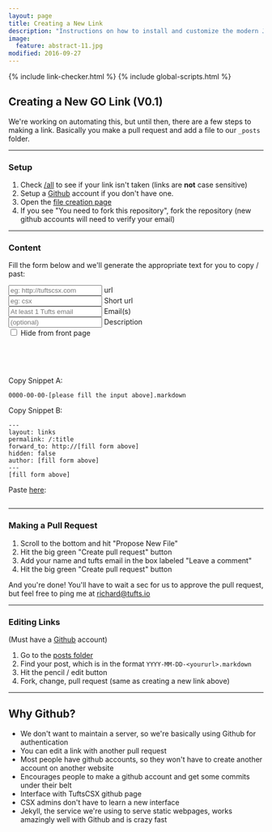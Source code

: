 ```yaml
---
layout: page
title: Creating a New Link
description: "Instructions on how to install and customize the modern Jekyll theme HPSTR."
image:
  feature: abstract-11.jpg
modified: 2016-09-27
---
```


<head>
  {% include link-checker.html %}
  {% include global-scripts.html %}
  <script type="text/javascript">
    window.onload = function() {
      var params = ['url', 'shorturl', 'email', 'description'];

      for (i = 0; i < params.length; i++) {
        var p = getParameterByName(params[i]);
        if (p) {
          document.getElementById(params[i] + "-input").value = p;
          changeContentText();
        }
      }
    }
  </script>
</head>

## Creating a New GO Link (V0.1)

We're working on automating this, but until then, there are a few steps to making a link.  Basically you make a pull request and add a file to our `_posts` folder.

___

### Setup

1. Check [/all](/all) to see if your link isn't taken (links are **not** case sensitive)
2. Setup a [Github](https://github.com/join) account if you don't have one.
3. Open the [file creation page](https://github.com/TuftsCSX/go.tufts.io/new/master/_posts)
4. If you see "You need to fork this repository", fork the repository (new github accounts will need to verify your email)

___

### Content

Fill the form below and we'll generate the appropriate text for you to copy / past:

<script type="text/javascript">
  var today = new Date();

  function changeContentText() {
    var url = document.getElementById('url-input').value;
    var shorturl = document.getElementById('shorturl-input').value;
    var email = document.getElementById('email-input').value;
    var desc = document.getElementById('description-input').value;
    var hidden = document.getElementById('is-hidden-checkbox').checked;

    var year = today.getFullYear();
    var month = today.getMonth()+1;
    var day = today.getDate();
    if (month < 10) {
      month = "0" + month;
    };
    if (day < 10) {
      day = "0" + day
    };

    if (url.indexOf("://") == -1) {
      url = "http://"+url
    }

    var fileName = year+"-"+month+"-"+day+"-"+shorturl+".markdown";
    var bodyText = "---\nlayout: links\npermalink: /:title\nforward_to: " + url +"\nhidden: "+hidden+"\nauthor: " + email +"\n---\n"+desc;

    document.getElementById('content-title-text').innerHTML = fileName;
    document.getElementById('content-body-text').innerHTML = bodyText;
    showErrorMessages(url, shorturl, email);
  }

  function emailErrors(email) {
    if (email.length == 0) {
      return "Tufts email required";
    } else if (email.indexOf("@tufts.edu") == -1) {
      return "Must include at least 1 Tufts email";
    } else {
      return "None";
    }
  }

  function showErrorMessages(url, shorturl, email) {
    var result = "Errors:<ul style='margin-top:0px'>";
    var div = document.getElementById('form-errors');
    var errorCount = 0;

    if (url.length <= 7) {
      errorCount += 1;
      result += "<li>Url required</li>";
    }

    var shortError = shorturlErrors(shorturl);
    if (shortError != "None") {
      errorCount += 1;
      result += "<li>" + shortError + "</li>";
    }

    var emailError = emailErrors(email);
    if (emailError != "None") {
      errorCount += 1;
      result += "<li>" + emailError + "</li>";
    }

    if (errorCount == 0) {
      result = "Good to Go! Copy the snippets below";
      div.className = "form-has-no-errors";
    } else {
      div.className = "form-has-errors";
    }
    div.innerHTML = result+"</ul>";
  }
</script>
<style type="text/css">
  #form-errors {
    margin: 30px 0px;
  }
  .form-has-errors {
    background-color: #F4CCCC;
  }
  .form-has-no-errors {
    background-color: #D9EAD3;
  }
</style>

<link href='http://fonts.googleapis.com/css?family=Open+Sans:400,300,600,700,800' rel='stylesheet' type='text/css'>

<form action="#">
  <div class="row">
    <input type="text" name="url-input" id="url-input" maxlength="500" onkeyup="changeContentText()" placeholder="eg: http://tuftscsx.com"/>
    <label id="url-input-label" for="url-input">url</label>
  </div>

  <div class="row">
    <input type="text" name="shorturl-input" id="shorturl-input" maxlength="500" onkeyup="changeContentText()" placeholder="eg: csx"/>
    <label id="shorturl-input-label" for="shorturl-input">Short url</label>
  </div>

  <div class="row">
    <input type="text" name="email-input" id="email-input" maxlength="500" onkeyup="changeContentText()" placeholder="At least 1 Tufts email"/>
    <label id="email-input-label" for="email-input">Email(s)</label>
  </div>

  <div class="row">
    <input type="text" name="description-input" id="description-input" maxlength="5000" onkeyup="changeContentText()" placeholder="(optional)"/>
    <label id="description-input-label" for="description-input">Description</label>
  </div>

  <div class="row">
    <input type="checkbox" name="is-hidden-checkbox" id="is-hidden-checkbox" onchange="changeContentText()"/>
    <label for="is-hidden-checkbox">Hide from front page</label>
  </div>
  <div id="form-errors"><br></div>
</form>



Copy Snippet A:

<div class="language-yaml highlighter-rouge"><pre class="highlight"><code id="content-title-text">0000-00-00-[please fill the input above].markdown</code></pre></div>

Copy Snippet B:

<div class="language-yaml highlighter-rouge"><pre class="highlight"><code id="content-body-text">---
layout: links
permalink: /:title
forward_to: http://[fill form above]
hidden: false
author: [fill form above]
---
[fill form above]
</code></pre></div>

Paste [here](https://github.com/TuftsCSX/go.tufts.io/new/master/_posts):

<img src="http://i.imgur.com/hhyUbHA.png" alt="">

___

### Making a Pull Request

1. Scroll to the bottom and hit "Propose New File"
2. Hit the big green "Create pull request" button
3. Add your name and tufts email in the box labeled "Leave a comment"
4. Hit the big green "Create pull request" button

And you're done! You'll have to wait a sec for us to approve the pull request, but feel free to ping me at richard@tufts.io

___

### Editing Links

(Must have a [Github](https://github.com/join) account)

1. Go to the [posts folder](https://github.com/TuftsCSX/go.tufts.io/tree/master/_posts)
2. Find your post, which is in the format `YYYY-MM-DD-<yoururl>.markdown`
3. Hit the pencil / edit button
4. Fork, change, pull request (same as creating a new link above)

___

## Why Github?

* We don't want to maintain a server, so we're basically using Github for authentication
* You can edit a link with another pull request
* Most people have github accounts, so they won't have to create another account on another website
* Encourages people to make a github account and get some commits under their belt
* Interface with TuftsCSX github page
* CSX admins don't have to learn a new interface
* Jekyll, the service we're using to serve static webpages, works amazingly well with Github and is crazy fast
